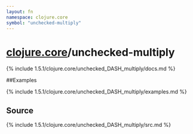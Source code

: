 ```yaml
---
layout: fn
namespace: clojure.core
symbol: "unchecked-multiply"
---
```


# [clojure.core](../)/unchecked-multiply

{% include 1.5.1/clojure.core/unchecked_DASH_multiply/docs.md %}

##Examples

{% include 1.5.1/clojure.core/unchecked_DASH_multiply/examples.md %}
## Source
{% include 1.5.1/clojure.core/unchecked_DASH_multiply/src.md %}

